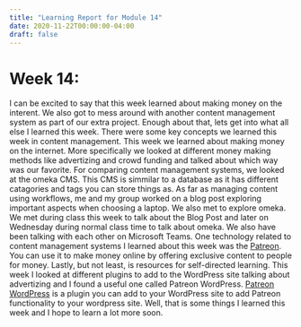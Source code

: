 ```yaml
---
title: "Learning Report for Module 14"
date: 2020-11-22T00:00:00-04:00
draft: false
---
```


Week 14: 
==============================================
I can be excited to say that this week learned about making money on the interent. We also got to mess around with another content management system as part of our extra project. Enough about that, lets get into what all else I learned this week. There were some key concepts we learned this week in content management. This week we learned about making money on the internet. More specifically we looked at different money making methods like advertizing and crowd funding and talked about which way was our favorite. For comparing content management systems, we looked at the omeka CMS. This CMS is simmilar to a database as it has different catagories and tags you can store things as. As far as managing content using workflows, me and my group worked on a blog post exploring important aspects when choosing a laptop. We also met to explore omeka. We met during class this week to talk about the Blog Post and later on Wednesday during normal class time to talk about omeka. We also have been talking with each other on Microsoft Teams. One technology related to content management systems I learned about this week was the [Patreon](https://www.patreon.com/ "Patreon"). You can use it to make money online by offering exclusive content to people for money. Lastly, but not least, is resources for self-directed learning. This week I looked at different plugins to add to the WordPress site talking about advertizing and I found a useful one called Patreon WordPress. [Patreon WordPress](https://sised.is.uky.edu/ict302wp/wp-admin/plugin-install.php?s=patreon&tab=search&type=term "Patreon WordPress") is a plugin you can add to your WordPress site to add Patreon functionality to your wordpress site. Well, that is some things I learned this week and I hope to learn a lot more soon.

